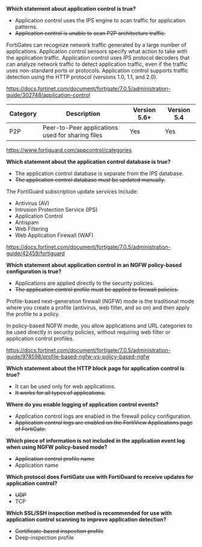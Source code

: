 **Which statement about application control is true?**

- Application control uses the IPS engine to scan traffic for application patterns.
- ~~Application control is unable to scan P2P architecture traffic.~~

FortiGates can recognize network traffic generated by a large number of applications. Application control sensors specify what action to take with the application traffic. Application control uses IPS protocol decoders that can analyze network traffic to detect application traffic, even if the traffic uses non-standard ports or protocols. Application control supports traffic detection using the HTTP protocol (versions 1.0, 1.1, and 2.0).

https://docs.fortinet.com/document/fortigate/7.0.5/administration-guide/302748/application-control

| Category | Description | Version 5.6+ | Version 5.4 |
| --- | --- | --- | --- |
| P2P | Peer-to-Peer applications used for sharing files | Yes | Yes |

https://www.fortiguard.com/appcontrol/categories

**Which statement about the application control database is true?**

- The application control database is separate from the IPS database.
- ~~The application control database must be updated manually.~~

The FortiGuard subscription update services include:

- Antivirus (AV)
- Intrusion Protection Service (IPS)
- Application Control
- Antispam
- Web Filtering
- Web Application Firewall (WAF)

https://docs.fortinet.com/document/fortigate/7.0.5/administration-guide/42459/fortiguard

**Which statement about application control in an NGFW policy-based configuration is true?**

- Applications are applied directly to the security policies.
- ~~The application control profile must be applied to firewall policies.~~

Profile-based next-generation firewall (NGFW) mode is the traditional mode where you create a profile (antivirus, web filter, and so on) and then apply the profile to a policy.

In policy-based NGFW mode, you allow applications and URL categories to be used directly in security policies, without requiring web filter or application control profiles.

https://docs.fortinet.com/document/fortigate/7.0.5/administration-guide/978598/profile-based-ngfw-vs-policy-based-ngfw

**Which statement about the HTTP block page for application control is true?**

- It can be used only for web applications.
- ~~It works for all types of applications.~~

**Where do you enable logging of application control events?**

- Application control logs are enabled in the firewall policy configuration.
- ~~Application control logs are enabled on the FortiView Applications page of FortiGate.~~

**Which piece of information is not included in the application event log when using NGFW policy-based mode?**

- ~~Application control profile name~~
- Application name

**Which protocol does FortiGate use with FortiGuard to receive updates for application control?**

- ~~UDP~~
- TCP

**Which SSL/SSH inspection method is recommended for use with application control scanning to improve application detection?**

- ~~Certificate-based inspection profile~~
- Deep-inspection profile
